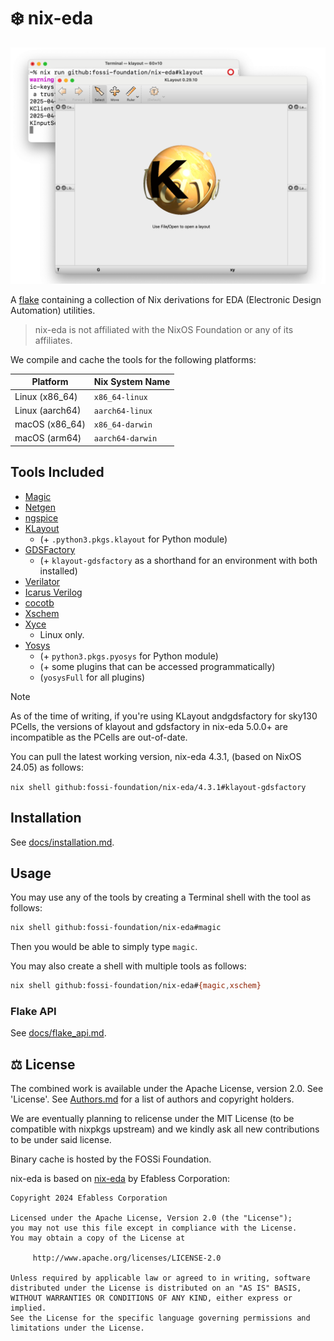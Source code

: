 # ❄️ nix-eda

![A terminal running a command to create a shell with the tool xschem installed, then invoking xschem](./screenshot.png)

A [flake](https://nixos.wiki/wiki/Flakes) containing a collection of Nix
derivations for EDA (Electronic Design Automation) utilities.

> nix-eda is not affiliated with the NixOS Foundation or any of its affiliates.

We compile and cache the tools for the following platforms:

| Platform | Nix System Name |
| - | - |
| Linux (x86_64) | `x86_64-linux` |
| Linux (aarch64) | `aarch64-linux` |
| macOS (x86_64) | `x86_64-darwin` |
| macOS (arm64) | `aarch64-darwin` |

## Tools Included
* [Magic](http://opencircuitdesign.com/magic)
* [Netgen](http://opencircuitdesign.com/netgen)
* [ngspice](https://ngspice.sourceforge.io)
* [KLayout](https://klayout.de)
    * (+ `.python3.pkgs.klayout` for Python module)
* [GDSFactory](https://github.com/gdsfactory/gdsfactory)
    * (+ `klayout-gdsfactory` as a shorthand for an environment with both installed)
* [Verilator](https://verilator.org)
* [Icarus Verilog](https://github.com/steveicarus/iverilog)
* [cocotb](https://www.cocotb.org/)
* [Xschem](https://xschem.sourceforge.io/stefan/index.html)
* [Xyce](https://github.com/xyce/xyce)
    * Linux only.
* [Yosys](https://github.com/YosysHQ/yosys)
    * (+ `python3.pkgs.pyosys` for Python module)
    * (+ some plugins that can be accessed programmatically)
    * (`yosysFull` for all plugins)
    
> [!NOTE]  
> As of the time of writing, if you're using KLayout andgdsfactory for sky130
> PCells, the versions of klayout and gdsfactory in nix-eda 5.0.0+ are 
> incompatible as the PCells are out-of-date.
>
> You can pull the latest working version, nix-eda 4.3.1, (based on NixOS 24.05) 
> as follows:
>
> `nix shell github:fossi-foundation/nix-eda/4.3.1#klayout-gdsfactory`

## Installation

See [docs/installation.md](./docs/installation.md).

## Usage

You may use any of the tools by creating a Terminal shell with the tool as
follows:

```sh
nix shell github:fossi-foundation/nix-eda#magic
```

Then you would be able to simply type `magic`.

You may also create a shell with multiple tools as follows:

```sh
nix shell github:fossi-foundation/nix-eda#{magic,xschem}
```

### Flake API

See [docs/flake_api.md](./docs/flake_api.md).

## ⚖️ License

The combined work is available under the Apache License, version 2.0.
See 'License'. See [Authors.md](./Authors.md) for a list of authors and
copyright holders.

We are eventually planning to relicense under the MIT License (to be compatible
with nixpkgs upstream) and we kindly ask all new contributions to be under said
license.

Binary cache is hosted by the FOSSi Foundation.

nix-eda is based on [nix-eda](https://github.com/efabless/nix-eda)
by Efabless Corporation:

```
Copyright 2024 Efabless Corporation

Licensed under the Apache License, Version 2.0 (the "License");
you may not use this file except in compliance with the License.
You may obtain a copy of the License at

     http://www.apache.org/licenses/LICENSE-2.0

Unless required by applicable law or agreed to in writing, software
distributed under the License is distributed on an "AS IS" BASIS,
WITHOUT WARRANTIES OR CONDITIONS OF ANY KIND, either express or implied.
See the License for the specific language governing permissions and
limitations under the License.
``` 
